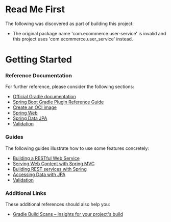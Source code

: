 # Read Me First
The following was discovered as part of building this project:

* The original package name 'com.ecommerce.user-service' is invalid and this project uses 'com.ecommerce.user_service' instead.

# Getting Started

### Reference Documentation
For further reference, please consider the following sections:

* [Official Gradle documentation](https://docs.gradle.org)
* [Spring Boot Gradle Plugin Reference Guide](https://docs.spring.io/spring-boot/3.3.13/gradle-plugin)
* [Create an OCI image](https://docs.spring.io/spring-boot/3.3.13/gradle-plugin/packaging-oci-image.html)
* [Spring Web](https://docs.spring.io/spring-boot/3.3.13/reference/web/servlet.html)
* [Spring Data JPA](https://docs.spring.io/spring-boot/3.3.13/reference/data/sql.html#data.sql.jpa-and-spring-data)
* [Validation](https://docs.spring.io/spring-boot/3.3.13/reference/io/validation.html)

### Guides
The following guides illustrate how to use some features concretely:

* [Building a RESTful Web Service](https://spring.io/guides/gs/rest-service/)
* [Serving Web Content with Spring MVC](https://spring.io/guides/gs/serving-web-content/)
* [Building REST services with Spring](https://spring.io/guides/tutorials/rest/)
* [Accessing Data with JPA](https://spring.io/guides/gs/accessing-data-jpa/)
* [Validation](https://spring.io/guides/gs/validating-form-input/)

### Additional Links
These additional references should also help you:

* [Gradle Build Scans – insights for your project's build](https://scans.gradle.com#gradle)

